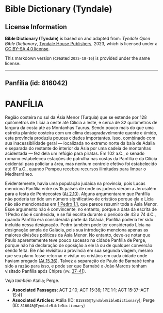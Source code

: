# Bible Dictionary (Tyndale)

## License Information

**Bible Dictionary (Tyndale)** is based on and adapted from: _Tyndale Open Bible Dictionary_, [Tyndale House Publishers](https://tyndaleopenresources.com/), 2023, which is licensed under a [CC BY-SA 4.0 license](https://creativecommons.org/licenses/by-sa/4.0/legalcode.en).

This markdown version (created `2025-10-16`) is provided under the same license.



--------------------------------

## Panfília (id: 816042)

PANFÍLIA
========

Região costeira no sul da Ásia Menor (Turquia) que se estende por 128 quilômetros de Lícia a oeste até Cilícia a leste, e cerca de 32 quilômetros de largura da costa até as Montanhas Taurus. Sendo pouco mais do que uma estreita planície costeira com um clima desagradavelmente quente e úmido, esta província produziu poucas cidades importantes. Isso, combinado com sua inacessibilidade geral — localizada no extremo norte da baía de Adalia e separada do restante do interior da Ásia por uma cadeia de montanhas acidentada — fez dela um refúgio para piratas. Em 102 a.C., o senado romano estabeleceu estações de patrulha nas costas da Panfília e da Cilícia ocidental para policiar a área, mas nenhum controle efetivo foi estabelecido até 67 a.C., quando Pompeu recebeu recursos ilimitados para limpar o Mediterrâneo.

Evidentemente, havia uma população judaica na província, pois Lucas menciona Panfília entre os 15 países de onde os judeus vieram a Jerusalém para a festa de Pentecostes ([At 2\.10](https://ref.ly/Acts2:10)). Alguns argumentaram que Panfília não poderia ter tido um número significativo de cristãos porque ela e Lícia não são mencionadas em [1 Pedro 1\.1](https://ref.ly/1Pet1:1), que parece resumir toda a Ásia Menor. Esse argumento não é convincente, no entanto, porque a data da escrita de 1 Pedro não é conhecida, e se foi escrita durante o período de 43 a 74 d.C., quando Panfília era considerada parte da Galácia, Panfília poderia ter sido incluída nessa designação. Pedro também pode ter considerado Lícia na designação ampla de Galácia, pois sua introdução menciona apenas as maiores divisões políticas da Ásia Menor. No entanto, deve\-se notar que Paulo aparentemente teve pouco sucesso na cidade Panfília de Perge, porque não há declaração de oposição a ele lá ou de qualquer conversão sendo feita. Ele não revisitou a província em sua segunda viagem, mesmo que seu plano fosse retornar e visitar os cristãos em cada cidade onde haviam pregado ([At 15\.36](https://ref.ly/Acts15:36)). Talvez a separação de Paulo de Barnabé tenha sido a razão para isso, e pode ser que Barnabé e João Marcos tenham visitado Panfília após Chipre (vv. [37–41](https://ref.ly/Acts15:37-Acts15:41)).

*Veja também* Atalia; Perge.

* **Associated Passages:** ACT 2:10; ACT 15:36; 1PE 1:1; ACT 15:37–ACT 15:41
* **Associated Articles:** Atália (ID: `815885@TyndaleBibleDictionary`); Perge (ID: `816048@TyndaleBibleDictionary`)


